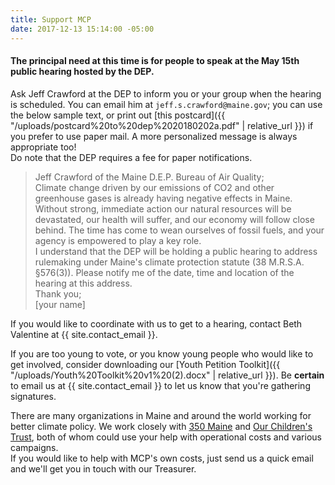 ```yaml
---
title: Support MCP
date: 2017-12-13 15:14:00 -05:00
---
```


#### The principal need at this time is for people to speak at the May 15th public hearing hosted by the DEP.

Ask Jeff Crawford at the DEP to inform you or your group when the hearing is scheduled. You can email him at `jeff.s.crawford@maine.gov`; you can use the below sample text, or print out [this postcard]({{ "/uploads/postcard%20to%20dep%2020180202a.pdf" | relative_url }}) if you prefer to use paper mail. A more personalized message is always appropriate too!  
Do note that the DEP requires a fee for paper notifications.

> Jeff Crawford of the Maine D.E.P. Bureau of Air Quality;  
> Climate change driven by our emissions of CO2 and other greenhouse gases is already having negative effects in Maine. Without strong, immediate action our natural resources will be devastated, our health will suffer, and our economy will follow close behind. The time has come to wean ourselves of fossil fuels, and your agency is empowered to play a key role.  
> I understand that the DEP will be holding a public hearing to address rulemaking under Maine's climate protection statute (38  M.R.S.A. §576(3)). Please notify me of the date, time and location of the hearing at this address.  
> Thank you;  
> [your name]

If you would like to coordinate with us to get to a hearing, contact Beth Valentine at {{ site.contact_email }}.

If you are too young to vote, or you know young people who would like to get involved, consider downloading our [Youth Petition Toolkit]({{ "/uploads/Youth%20Toolkit%20v1%20(2).docx" | relative_url }}). Be **certain** to email us at {{ site.contact_email }} to let us know that you're gathering signatures. 

There are many organizations in Maine and around the world working for better climate policy. We work closely with [350 Maine](http://www.350maine.org/donate) and [Our Children's Trust](https://www.ourchildrenstrust.org/donate/), both of whom could use your help with operational costs and various campaigns.  
If you would like to help with MCP's own costs, just send us a quick email and we'll get you in touch with our Treasurer.